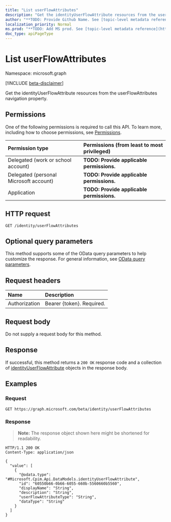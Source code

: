 ```yaml
---
title: "List userFlowAttributes"
description: "Get the identityUserFlowAttribute resources from the userFlowAttributes navigation property."
author: "**TODO: Provide Github Name. See [topic-level metadata reference](https://msgo.azurewebsites.net/add/document/guidelines/metadata.html#topic-level-metadata)**"
localization_priority: Normal
ms.prod: "**TODO: Add MS prod. See [topic-level metadata reference](https://msgo.azurewebsites.net/add/document/guidelines/metadata.html#topic-level-metadata)**"
doc_type: apiPageType
---
```


# List userFlowAttributes
Namespace: microsoft.graph

[!INCLUDE [beta-disclaimer](../../includes/beta-disclaimer.md)]

Get the identityUserFlowAttribute resources from the userFlowAttributes navigation property.

## Permissions
One of the following permissions is required to call this API. To learn more, including how to choose permissions, see [Permissions](/graph/permissions-reference).

|Permission type|Permissions (from least to most privileged)|
|:---|:---|
|Delegated (work or school account)|**TODO: Provide applicable permissions.**|
|Delegated (personal Microsoft account)|**TODO: Provide applicable permissions.**|
|Application|**TODO: Provide applicable permissions.**|

## HTTP request

<!-- {
  "blockType": "ignored"
}
-->
``` http
GET /identity/userFlowAttributes
```

## Optional query parameters
This method supports some of the OData query parameters to help customize the response. For general information, see [OData query parameters](/graph/query-parameters).

## Request headers
|Name|Description|
|:---|:---|
|Authorization|Bearer {token}. Required.|

## Request body
Do not supply a request body for this method.

## Response

If successful, this method returns a `200 OK` response code and a collection of [identityUserFlowAttribute](../resources/identityuserflowattribute.md) objects in the response body.

## Examples

### Request
<!-- {
  "blockType": "request",
  "name": "list_identityuserflowattribute"
}
-->
``` http
GET https://graph.microsoft.com/beta/identity/userFlowAttributes
```


### Response
>**Note:** The response object shown here might be shortened for readability.
<!-- {
  "blockType": "response",
  "truncated": true,
  "@odata.type": "Collection(Microsoft.Cpim.Api.DataModels.identityUserFlowAttribute)"
}
-->
``` http
HTTP/1.1 200 OK
Content-Type: application/json

{
  "value": [
    {
      "@odata.type": "#Microsoft.Cpim.Api.DataModels.identityUserFlowAttribute",
      "id": "60550b66-0b66-6055-660b-5560660b5560",
      "displayName": "String",
      "description": "String",
      "userFlowAttributeType": "String",
      "dataType": "String"
    }
  ]
}
```


